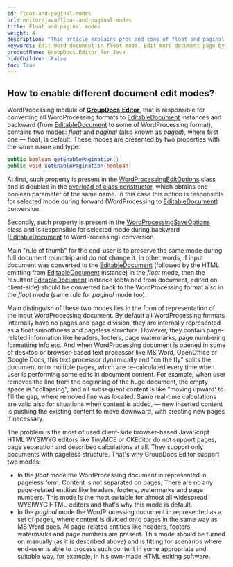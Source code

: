 ```yaml
---
id: float-and-paginal-modes
url: editor/java/float-and-paginal-modes
title: Float and paginal modes
weight: 4
description: "This article explains pros and cons of float and paginal document editing modes when edit Word documents with GroupDocs.Editor API."
keywords: Edit Word document in float mode, Edit Word document page by page, edit Word
productName: GroupDocs.Editor for Java
hideChildren: False
toc: True
---
```

## How to enable different document edit modes?
WordProcessing module of [**GroupDocs.Editor**](https://products.groupdocs.com/editor/java), that is responsible for converting all WordProcessing formats to [EditableDocument](https://reference.groupdocs.com/editor/java/com.groupdocs.editor/editabledocument) instances and backward (from [EditableDocument](https://reference.groupdocs.com/editor/java/com.groupdocs.editor/editabledocument) to some of WordProcessing format), contains two modes: *float* and *paginal* (also known as *paged*), where first one — float, is default. These modes are presented by two properties with the same name and type:

```java
public boolean getEnablePagination()
public void setEnablePagination(boolean)
```

At first, such property is present in the [WordProcessingEditOptions](https://reference.groupdocs.com/editor/java/com.groupdocs.editor.options/wordprocessingeditoptions) class and is doubled in the [overload of class constructor](https://reference.groupdocs.com/editor/java/com.groupdocs.editor.options/wordprocessingeditoptions/constructors/1), which obtains one boolean parameter of the same name. In this case this option is responsible for selected mode during forward (WordProcessing to [EditableDocument](https://reference.groupdocs.com/editor/java/com.groupdocs.editor/editabledocument)) conversion.

Secondly, such property is present in the [WordProcessingSaveOptions](https://reference.groupdocs.com/editor/java/com.groupdocs.editor.options/wordprocessingsaveoptions) class and is responsible for selected mode during backward ([EditableDocument](https://reference.groupdocs.com/editor/java/com.groupdocs.editor/editabledocument) to WordProcessing) conversion.

Main "rule of thumb" for the end-user is to preserve the same mode during full document roundtrip and do not change it. In other words, if input document was converted to the [EditableDocument](https://reference.groupdocs.com/editor/java/com.groupdocs.editor/editabledocument) (followed by the HTML emitting from [EditableDocument](https://reference.groupdocs.com/editor/java/com.groupdocs.editor/editabledocument) instance) in the *float* mode, then the resultant [EditableDocument](https://reference.groupdocs.com/editor/java/com.groupdocs.editor/editabledocument) instance (obtained from document, edited on client-side) should be converted back to the WordProcessing format also in the *float* mode (same rule for *paginal* mode too).

Main distinguish of these two modes lies in the form of representation of the input WordProcessing document. By default all WordProcessing formats internally have no pages and page division, they are internally represented as a float smoothness and pageless structure. However, they contain page-related information like headers, footers, page watermarks, page numbering formatting info etc. And when WordProcessing document is opened in some of desktop or browser-based text processor like MS Word, OpenOffice or Google Docs, this text processor dynamically and "on the fly" splits the document onto multiple pages, which are re-calculated every time when user is performing some edits in document content. For example, when user removes the line from the beginning of the huge document, the empty space is "collapsing", and all subsequent content is like "moving upward' to fill the gap, where removed line was located. Same real-time calculations are valid also for situations when content is added, — new inserted content is pushing the existing content to move downward, with creating new pages if necessary.

The problem is the most of used client-side browser-based JavaScript HTML WYSIWYG editors like TinyMCE or CKEditor do not support pages, page separation and described calculations at all. They support only documents with pageless structure. That's why GroupDocs.Editor support two modes:

* In the *float* mode the WordProcessing document in represented in pageless form. Content is not separated on pages, There are no any page-related entities like headers, footers, watermarks and page numbers. This mode is the most suitable for almost all widespread WYSIWYG HTML-editors and that's why this mode is default.
* In the *paginal* mode the WordProcessing document in represented as a set of pages, where content is divided onto pages in the same way as MS Word does. Al page-related entities like headers, footers, watermarks and page numbers are present. This mode should be turned on manually (as it is described above) and is fitting for scenarios where end-user is able to process such content in some appropriate and suitable way, for example, in his own-made HTML editing software.
<!---
### Paginal mode in PDF

Along with family of WordProcessing formats, GroupDocs.Editor support a PDF as one of output (resultant) formats. In other words, input WordProcessing may be opened, edited, but saved not only to the WordProcessing, but also to the PDF. Prior GroupDocs.Editor version 20.3 the *paginal* mode was accessed only for forward and backward WordProcessing conversions, and was not available for PDF. This means that there was no possibility to generate an output PDF in *paged* mode, regardless of [EnablePagination](https://reference.groupdocs.com/editor/java/groupdocs.editor.options/wordprocessingeditoptions/properties/enablepagination) flag in the [WordProcessingEditOptions](https://reference.groupdocs.com/editor/java/com.groupdocs.editor.options/wordprocessingeditoptions) class. In other words, even if input WordProcessing document was converted to [EditableDocument](https://reference.groupdocs.com/editor/java/com.groupdocs.editor/editabledocument) in *paginal* mode, the output PDF will be generated in *float* mode.

Starting from GroupDocs.Editor version 20.4 these two conversion mode were added into the PDF processor. Now [PdfSaveOptions](https://reference.groupdocs.com/editor/java/groupdocs.editor.options/pdfsaveoptions) class contains the same property — [EnablePagination](https://reference.groupdocs.com/editor/java/groupdocs.editor.options/pdfsaveoptions/properties/enablepagination) boolean flag, which, like the same in WordProcessing, has `false` default value, which means *float* mode, when `true` value means *paginal* mode. If input WordProcessing document was converted to [EditableDocument](https://reference.groupdocs.com/editor/java/com.groupdocs.editor/editabledocument) in *paginal* mode, the output PDF should be generated in *paginal* mode too, with enabled [EnablePagination](https://reference.groupdocs.com/editor/java/groupdocs.editor.options/pdfsaveoptions/properties/enablepagination) flag.
--->

